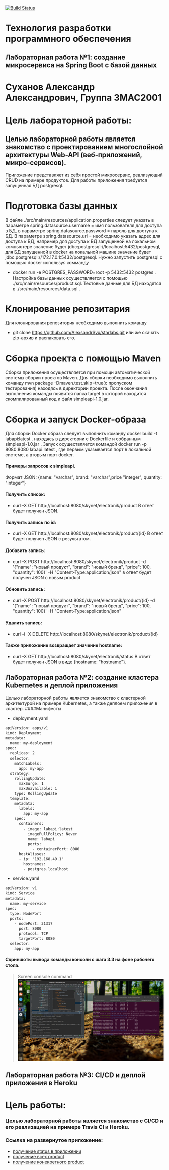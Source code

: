 [![Build Status](https://travis-ci.com/AlexsandrSyx/starlab.svg?branch=master)](https://travis-ci.com/AlexsandrSyx/starlab)
# Технология разработки программного обеспечения
## Лабораторная работа №1: создание микросервиса на Spring Boot с базой данных
# Суханов Александр Александрович, Группа 3MAC2001
# Цель лабораторной работы:
## Целью лабораторной работы является знакомство с проектированием многослойной архитектуры Web-API (веб-приложений, микро-сервисов).

Приложение представляет из себя простой микросервис, реализующий CRUD на примере продуктов. Для работы приложения требуется запущенная БД postgresql.

# Подготовка базы данных
В файле ./src/main/resources/application.properties следует указать в параметре spring.datasource.username = имя пользователя для доступа в БД, в параметре spring.datasource.password = пароль для доступа к БД. В параметре spring.datasource.url = необходимо указать адрес для доступа к БД, например для доступа к БД запущенной на локальном компьютере значение будет jdbc:postgresql://localhost:5432/postgresql, для БД запущенной в docker на локальной машине значение будет jdbc:postgresql://172.17.0.1:5432/postgresql.
Нужно запустить postgresql с помощью docker используя комманду 
- docker run -e POSTGRES_PASSWORD=root -p 5432:5432 postgres .
Настройка базы данных осуществляется с помощью ./src/main/resources/product.sql. 
Тестовые данные для БД находятся в ./src/main/resources/data.sql . 

# Клонирование репозитария
Для клонирования репозитория необходимо выполнить команду
- git clone https://github.com/AlexsandrSyx/starlabs.git
или же скачать zip-архив и распаковать его.

# Сборка проекта с помощью Maven
Сборка приложения осуществляется при помощи автоматической системы сборки проектов Maven. Для сборки необходимо выполнить команду mvn package -Dmaven.test.skip=true(с пропуском тестирования) находясь в директории проекта. После окончания выполнения команды появится папка target в которой находится скомпилированный код и файл simpleapi-1.0.jar.

# Сборка и запуск Docker-образа
Для сборки Docker образа следует выполнить команду docker build -t labapi:latest . находясь в директории с Dockerfile и собранным simpleapi-1.0.jar .
Запуск осуществляется командой docker run -p 8080:8080 labapi:latest , где первым указывается порт в локальной системе, а вторым порт docker.
#### Примеры запросов к simpleapi.
Формат JSON: {name: "varchar", brand: "varchar",price "integer", quantity: "integer"}
#### Получить список:
- curl -X GET http://localhost:8080/skynet/electronik/product В ответ будет получен JSON.
#### Получить запись по id:
- curl -X GET http://localhost:8080/skynet/electronik/product/{id} В ответ будет получен JSON с результатом.
#### Добавить запись:
- curl -X POST http://localhost:8080/skynet/electronik/product -d '{"name": "новый продукт", "brand": "новый бренд", "price": 100, "quantity": 100}' -H "Content-Type:application/json" в ответ будет получен JSON c новым product
#### Обновить запись:
- curl -X POST http://localhost:8080/skynet/electronik/product/{id} -d '{"name": "новый продукт", "brand": "новый бренд", "price": 100, "quantity": 100}' -H "Content-Type:application/json"
#### Удалить запись:
- curl -i -X DELETE http://localhost:8080/skynet/electronik/product/{id}
#### Также приложение возвращает значение hostname:
- curl -X GET http://localhost:8080/skynet/electronik/status В ответ будет получен JSON в виде {hostname: "hostname"}.
## Лабораторная работа №2: создание кластера Kubernetes и деплой приложения
Целью лабораторной работы является знакомство с кластерной архитектурой на примере Kubernetes, а также деплоем приложения в кластер.
####Манифесты 
- deployment.yaml
>
    apiVersion: apps/v1
    kind: Deployment
    metadata:
      name: my-deployment
    spec:
      replicas: 2
      selector:
        matchLabels:
          app: my-app
      strategy:
        rollingUpdate:
          maxSurge: 1
          maxUnavailable: 1
        type: RollingUpdate
      template:
        metadata:
          labels:
            app: my-app
        spec:
          containers:
            - image: labapi:latest
              imagePullPolicy: Never 
              name: labapi
              ports:
                - containerPort: 8080
          hostAliases:
          - ip: "192.168.49.1"
            hostnames:
            - postgres.localhost

- service.yaml
>
    apiVersion: v1
    kind: Service
    metadata:
      name: my-service
    spec:
      type: NodePort
      ports:
        - nodePort: 31317
          port: 8080
          protocol: TCP
          targetPort: 8080
      selector:
        app: my-app

#### Скриншоты вывода команды консоли с шага 3.3 на фоне рабочего стола.
>Screen console command
![](https://github.com/AlexsandrSyx/starlab/blob/master/picture/Screen%20console%20command.png)
## Лабораторная работа №3: CI/CD и деплой приложения в Heroku
# Цель работы: 
### Целью лабораторной работы является знакомство с CI/CD и его реализацией на примере Travis CI и Heroku.

### Ссылка на развернутое приложение: 
- [получение status в приложении](https://labapi-mt.herokuapp.com/skynet/electronik/status)
- [получение всех product](https://labapi-mt.herokuapp.com/skynet/electronik/product/)
- [получение конекретного product](https://labapi-mt.herokuapp.com/skynet/electronik/product/{id})